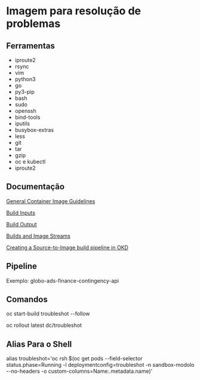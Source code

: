 # Imagem para resolução de problemas

## Ferramentas

- iproute2
- rsync
- vim
- python3
- go
- py3-pip
- bash
- sudo
- openssh
- bind-tools
- iputils
- busybox-extras
- less
- git
- tar
- gzip
- oc e kubectl
- iproute2

## Documentação

[General Container Image Guidelines](https://docs.openshift.com/container-platform/3.11/creating_images/guidelines.html)

[Build Inputs](https://docs.openshift.com/container-platform/3.11/dev_guide/builds/build_inputs.html#dev-guide-build-inputs)

[Build Output](https://docs.openshift.com/container-platform/3.11/dev_guide/builds/build_output.html)

[Builds and Image Streams](https://docs.openshift.com/container-platform/3.11/architecture/core_concepts/builds_and_image_streams.html)

[Creating a Source-to-Image build pipeline in OKD](https://opensource.com/article/19/5/creating-source-image-build-pipeline-okd)

## Pipeline

Exemplo: globo-ads-finance-contingency-api

## Comandos

oc start-build troubleshot --follow

oc rollout latest dc/troubleshot

## Alias Para o Shell

alias troubleshot='oc rsh $(oc get pods --field-selector status.phase=Running -l deploymentconfig=troubleshot -n sandbox-modolo --no-headers -o custom-columns=Name:.metadata.name)'
